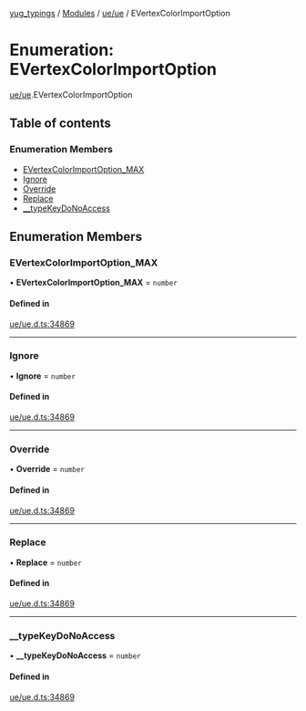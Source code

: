 [yug_typings](../README.md) / [Modules](../modules.md) / [ue/ue](../modules/ue_ue.md) / EVertexColorImportOption

# Enumeration: EVertexColorImportOption

[ue/ue](../modules/ue_ue.md).EVertexColorImportOption

## Table of contents

### Enumeration Members

- [EVertexColorImportOption\_MAX](ue_ue.EVertexColorImportOption.md#evertexcolorimportoption_max)
- [Ignore](ue_ue.EVertexColorImportOption.md#ignore)
- [Override](ue_ue.EVertexColorImportOption.md#override)
- [Replace](ue_ue.EVertexColorImportOption.md#replace)
- [\_\_typeKeyDoNoAccess](ue_ue.EVertexColorImportOption.md#__typekeydonoaccess)

## Enumeration Members

### EVertexColorImportOption\_MAX

• **EVertexColorImportOption\_MAX** = `number`

#### Defined in

[ue/ue.d.ts:34869](https://github.com/YugMetaverse/yug_typings/blob/b7d9b19/ue/ue.d.ts#L34869)

___

### Ignore

• **Ignore** = `number`

#### Defined in

[ue/ue.d.ts:34869](https://github.com/YugMetaverse/yug_typings/blob/b7d9b19/ue/ue.d.ts#L34869)

___

### Override

• **Override** = `number`

#### Defined in

[ue/ue.d.ts:34869](https://github.com/YugMetaverse/yug_typings/blob/b7d9b19/ue/ue.d.ts#L34869)

___

### Replace

• **Replace** = `number`

#### Defined in

[ue/ue.d.ts:34869](https://github.com/YugMetaverse/yug_typings/blob/b7d9b19/ue/ue.d.ts#L34869)

___

### \_\_typeKeyDoNoAccess

• **\_\_typeKeyDoNoAccess** = `number`

#### Defined in

[ue/ue.d.ts:34869](https://github.com/YugMetaverse/yug_typings/blob/b7d9b19/ue/ue.d.ts#L34869)
